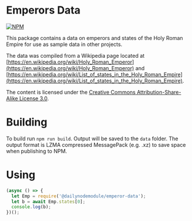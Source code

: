 # Emperors Data

[![NPM](https://nodei.co/npm/@dailynodemodule/emperor-data.png)](https://nodei.co/npm/@dailynodemodule/emperor-data/)

This package contains a data on emperors and states of the Holy Roman Empire for use as sample data in other projects.

The data was compiled from a Wikipedia page located at [https://en.wikipedia.org/wiki/Holy_Roman_Emperor](https://en.wikipedia.org/wiki/Holy_Roman_Emperor) and [https://en.wikipedia.org/wiki/List_of_states_in_the_Holy_Roman_Empire](https://en.wikipedia.org/wiki/List_of_states_in_the_Holy_Roman_Empire).

The content is licensed under the [Creative Commons Attribution-Share-Alike License 3.0](https://creativecommons.org/licenses/by-sa/3.0/us/).

# Building

To build run `npm run build`. Output will be saved to the `data` folder. The output format is LZMA compressed MessagePack (e.g. .xz) to save space when publishing to NPM.

# Using

```javascript
(async () => {
  let Emp = require('@dailynodemodule/emperor-data');
  let b = await Emp.states[0];
  console.log(b);
})();
```
